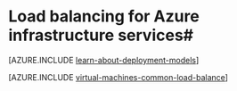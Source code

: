<properties
	pageTitle="Load balancing for infrastructure services | Azure"
	description="Describes the two types of load balancing supported by Azure: Load balancer for cloud services and Azure Traffic Manager for client traffic."
	services="virtual-machines-linux"
	documentationCenter=""
	authors="joaoma"
	manager="carmonm"
	editor=""/>

<tags
	ms.service="virtual-machines-linux"
	ms.date="02/02/2016"
	wacn.date=""/>

# Load balancing for Azure infrastructure services#

[AZURE.INCLUDE [learn-about-deployment-models](../includes/learn-about-deployment-models-both-include.md)]

[AZURE.INCLUDE [virtual-machines-common-load-balance](../includes/virtual-machines-common-load-balance.md)]
